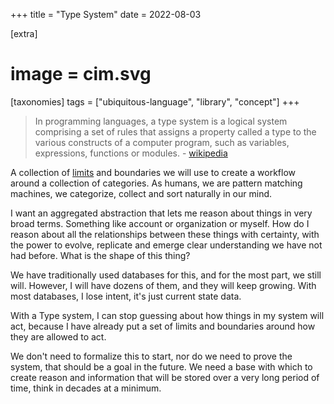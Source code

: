 +++
title = "Type System"
date = 2022-08-03

[extra]
#  image = cim.svg
[taxonomies]
   tags = ["ubiquitous-language", "library", "concept"]
+++

> In programming languages, a type system is a logical system comprising a set of rules that assigns a property called a type to the various constructs of a computer program, such as variables, expressions, functions or modules. - [wikipedia](https://en.wikipedia.org/wiki/Type_system)

A collection of [limits](limit) and boundaries we will use to create a workflow around a collection of categories. As humans, we are pattern matching machines, we categorize, collect and sort naturally in our mind.

I want an aggregated abstraction that lets me reason about things in very broad terms. Something like account or organization or myself. How do I reason about all the relationships between these things with certainty, with the power to evolve, replicate and emerge clear understanding we have not had before. What is the shape of this thing?

We have traditionally used databases for this, and for the most part, we still will. However, I will have dozens of them, and they will keep growing. With most databases, I lose intent, it's just current state data.

With a Type system, I can stop guessing about how things in my system will act, because I have already put a set of limits and boundaries around how they are allowed to act.

We don't need to formalize this to start, nor do we need to prove the system, that should be a goal in the future. We need a base with which to create reason and information that will be stored over a very long period of time, think in decades at a minimum.
